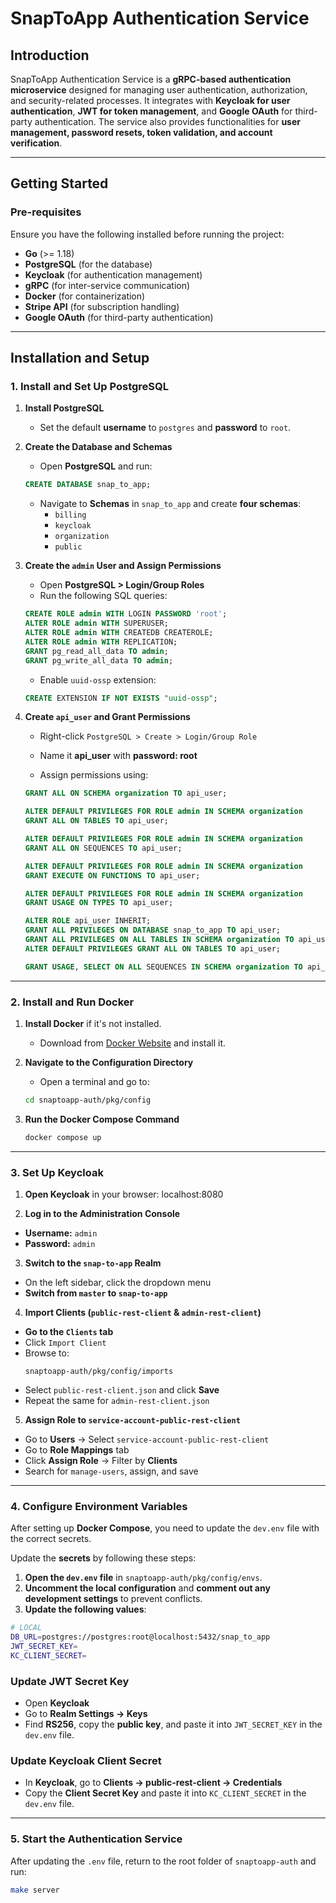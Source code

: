 # **SnapToApp Authentication Service**  

## **Introduction**  
SnapToApp Authentication Service is a **gRPC-based authentication microservice** designed for managing user authentication, authorization, and security-related processes. It integrates with **Keycloak for user authentication**, **JWT for token management**, and **Google OAuth** for third-party authentication. The service also provides functionalities for **user management, password resets, token validation, and account verification**.

---

## **Getting Started**  

### **Pre-requisites**  
Ensure you have the following installed before running the project:

- **Go** (>= 1.18)
- **PostgreSQL** (for the database)
- **Keycloak** (for authentication management)
- **gRPC** (for inter-service communication)
- **Docker** (for containerization)
- **Stripe API** (for subscription handling)
- **Google OAuth** (for third-party authentication)

---

## **Installation and Setup**  

### **1. Install and Set Up PostgreSQL**  

1. **Install PostgreSQL**  
   - Set the default **username** to `postgres` and **password** to `root`.

2. **Create the Database and Schemas**  
   - Open **PostgreSQL** and run:

   ```sql
   CREATE DATABASE snap_to_app;
   ```

   - Navigate to **Schemas** in `snap_to_app` and create **four schemas**:
     - `billing`
     - `keycloak`
     - `organization`
     - `public`

3. **Create the `admin` User and Assign Permissions**  
   - Open **PostgreSQL > Login/Group Roles**  
   - Run the following SQL queries:

   ```sql
   CREATE ROLE admin WITH LOGIN PASSWORD 'root';
   ALTER ROLE admin WITH SUPERUSER;
   ALTER ROLE admin WITH CREATEDB CREATEROLE;
   ALTER ROLE admin WITH REPLICATION;
   GRANT pg_read_all_data TO admin;
   GRANT pg_write_all_data TO admin;
   ```

   - Enable `uuid-ossp` extension:

   ```sql
   CREATE EXTENSION IF NOT EXISTS "uuid-ossp";
   ```

4. **Create `api_user` and Grant Permissions**  
   - Right-click `PostgreSQL > Create > Login/Group Role`  
   - Name it **api_user** with **password: root**  

   - Assign permissions using:

   ```sql
   GRANT ALL ON SCHEMA organization TO api_user;

   ALTER DEFAULT PRIVILEGES FOR ROLE admin IN SCHEMA organization
   GRANT ALL ON TABLES TO api_user;

   ALTER DEFAULT PRIVILEGES FOR ROLE admin IN SCHEMA organization
   GRANT ALL ON SEQUENCES TO api_user;

   ALTER DEFAULT PRIVILEGES FOR ROLE admin IN SCHEMA organization
   GRANT EXECUTE ON FUNCTIONS TO api_user;

   ALTER DEFAULT PRIVILEGES FOR ROLE admin IN SCHEMA organization
   GRANT USAGE ON TYPES TO api_user;

   ALTER ROLE api_user INHERIT;
   GRANT ALL PRIVILEGES ON DATABASE snap_to_app TO api_user;
   GRANT ALL PRIVILEGES ON ALL TABLES IN SCHEMA organization TO api_user;
   ALTER DEFAULT PRIVILEGES GRANT ALL ON TABLES TO api_user;

   GRANT USAGE, SELECT ON ALL SEQUENCES IN SCHEMA organization TO api_user;
   ```

---

### **2. Install and Run Docker**  

1. **Install Docker** if it's not installed.  
   - Download from [Docker Website](https://www.docker.com/) and install it.  

2. **Navigate to the Configuration Directory**  
   - Open a terminal and go to:

   ```sh
   cd snaptoapp-auth/pkg/config
   ```

3. **Run the Docker Compose Command**  

   ```sh
   docker compose up
   ```

---

### **3. Set Up Keycloak**  

1. **Open Keycloak** in your browser:  localhost:8080

2. **Log in to the Administration Console**  
- **Username:** `admin`  
- **Password:** `admin`  

3. **Switch to the `snap-to-app` Realm**  
- On the left sidebar, click the dropdown menu  
- **Switch from `master` to `snap-to-app`**  

4. **Import Clients (`public-rest-client` & `admin-rest-client`)**  
- **Go to the `Clients` tab**  
- Click `Import Client`  
- Browse to:  
  ```
  snaptoapp-auth/pkg/config/imports
  ```
- Select `public-rest-client.json` and click **Save**  
- Repeat the same for `admin-rest-client.json`  

5. **Assign Role to `service-account-public-rest-client`**  
- Go to **Users** → Select `service-account-public-rest-client`  
- Go to **Role Mappings** tab  
- Click **Assign Role** → Filter by **Clients**  
- Search for `manage-users`, assign, and save  

---

### **4. Configure Environment Variables**  
After setting up **Docker Compose**, you need to update the `dev.env` file with the correct secrets.

Update the **secrets** by following these steps:

1. **Open the `dev.env` file** in `snaptoapp-auth/pkg/config/envs`.
2. **Uncomment the local configuration** and **comment out any development settings** to prevent conflicts.
3. **Update the following values**:

```sh
# LOCAL
DB_URL=postgres://postgres:root@localhost:5432/snap_to_app
JWT_SECRET_KEY=
KC_CLIENT_SECRET=
```

### **Update JWT Secret Key**
- Open **Keycloak**
- Go to **Realm Settings → Keys**
- Find **RS256**, copy the **public key**, and paste it into `JWT_SECRET_KEY` in the `dev.env` file.

### **Update Keycloak Client Secret**
- In **Keycloak**, go to **Clients → public-rest-client → Credentials**
- Copy the **Client Secret Key** and paste it into `KC_CLIENT_SECRET` in the `dev.env` file.

---

### **5. Start the Authentication Service**  
After updating the `.env` file, return to the root folder of `snaptoapp-auth` and run:

```sh
make server
```

